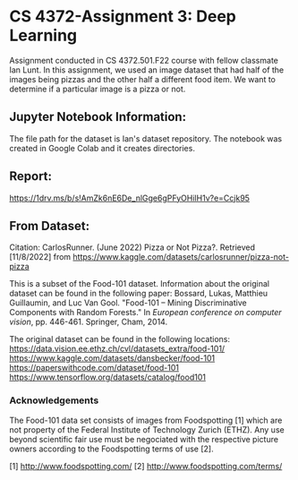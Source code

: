 # CS 4372-Assignment 3: Deep Learning
Assignment conducted in CS 4372.501.F22 course with fellow classmate Ian Lunt. In this assignment, we used an image dataset that had half of the images being pizzas and the other half a different food item. We want to determine if a particular image is a pizza or not.

## Jupyter Notebook Information:
The file path for the dataset is Ian's dataset repository. The notebook was created in Google Colab and it creates directories.

## Report:
https://1drv.ms/b/s!AmZk6nE6De_nlGge6gPFyOHilH1v?e=Ccjk95

## From Dataset:
Citation: CarlosRunner. (June 2022) Pizza or Not Pizza?. Retrieved [11/8/2022] from https://www.kaggle.com/datasets/carlosrunner/pizza-not-pizza

This is a subset of the Food-101 dataset. Information about the original dataset can be found in the following paper: 
Bossard, Lukas, Matthieu Guillaumin, and Luc Van Gool. "Food-101 – Mining Discriminative Components with Random Forests." In *European conference on computer vision*, pp. 446-461. Springer, Cham, 2014.

The original dataset can be found in the following locations:
https://data.vision.ee.ethz.ch/cvl/datasets_extra/food-101/
https://www.kaggle.com/datasets/dansbecker/food-101
https://paperswithcode.com/dataset/food-101
https://www.tensorflow.org/datasets/catalog/food101

### Acknowledgements

The Food-101 data set consists of images from Foodspotting [1] which are not property of the Federal Institute of Technology Zurich (ETHZ). Any use beyond scientific fair use must be negociated with the respective picture owners according to the Foodspotting terms of use [2].

[1] http://www.foodspotting.com/
[2] http://www.foodspotting.com/terms/